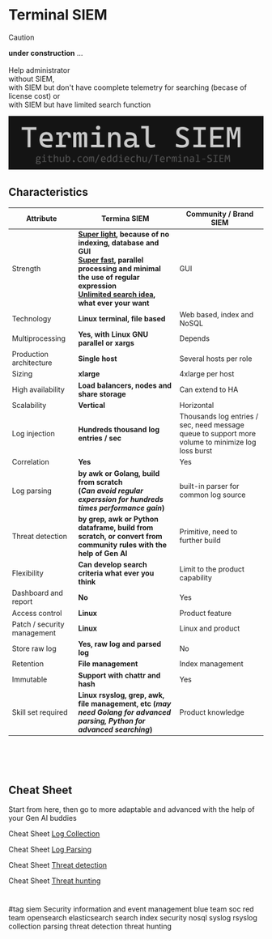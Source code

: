 # **Terminal SIEM**
> [!CAUTION]
> **under construction** ...\
> <br />
> Help administrator<br />without SIEM, <br />with SIEM but don't have coomplete telemetry for searching (becase of license cost) or <br />with SIEM but have limited search function

[![Terminal SIEM](https://github.com/eddiechu/Terminal-SIEM/blob/main/image/terminalsiem1.gif?raw=true)]([https://linuxserver.aio](https://github.com/eddiechu/Terminal-SIEM/))


## **Characteristics**
Attribute | Termina SIEM | Community \/ Brand SIEM
--- | --- | --- 
Strength | **<ins>Super light</ins>, because of no indexing, database and GUI<br /><ins>Super fast</ins>, parallel processing and minimal the use of regular expression<br /><ins>Unlimited search idea</ins>, what ever your want** | GUI
Technology | **Linux terminal, file based** | Web based, index and NoSQL
Multiprocessing | **Yes, with Linux GNU parallel or xargs** | Depends
Production architecture | **Single host** | Several hosts per role
Sizing | **xlarge** | 4xlarge per host
High availability | **Load balancers, nodes and share storage** | Can extend to HA
Scalability | **Vertical** | Horizontal
Log injection | **Hundreds thousand log entries / sec** | Thousands log entries / sec, need message queue to support more volume to minimize log loss burst
Correlation | **Yes** | Yes
Log parsing | **by awk or Golang, build from scratch<br/>(*Can avoid regular experssion for hundreds times performance gain*)** | built-in parser for common log source
Threat detection | **by grep, awk or Python dataframe, build from scratch, or convert from community rules with the help of Gen AI** | Primitive, need to further build
Flexibility | **Can develop search criteria what ever you think** | Limit to the product capability
Dashboard and report | **No** | Yes
Access control | **Linux** | Product feature
Patch / security management | **Linux** | Linux and product
Store raw log | **Yes, raw log and parsed log** | No
Retention | **File management** | Index management
Immutable | **Support with chattr and hash** | Yes
Skill set required | **Linux rsyslog, grep, awk, file management, etc (*may need Golang for advanced parsing, Python for advanced searching*)** | Product knowledge

<br />
<br />
<br />

## **Cheat Sheet**
Start from here, then go to more adaptable and advanced with the help of your Gen AI buddies

Cheat Sheet [Log Collection](Terminal%20SIEM%20-%20Cheat%20Sheet%20-%201.%20Log%20Collection.md)

Cheat Sheet [Log Parsing](Terminal%20SIEM%20-%20Cheat%20Sheet%20-%202.%20Log%20Parsing.md)

Cheat Sheet [Threat detection](Terminal%20SIEM%20-%20Cheat%20Sheet%20-%203.%20Threat%20detection.md)

Cheat Sheet [Threat hunting](Terminal%20SIEM%20-%20Cheat%20Sheet%20-%204.%20Threat%20hunting.md)


#
#tag
siem
Security information and event management
blue team
soc
red team
opensearch
elasticsearch
search
index
security
nosql
syslog
rsyslog
collection
parsing
threat detection
threat hunting
